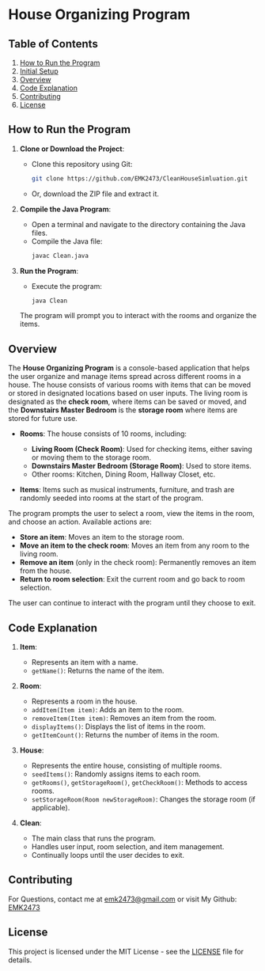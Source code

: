 # House Organizing Program


## Table of Contents

1. [How to Run the Program](#how-to-run-the-program)
2. [Initial Setup](#initial-setup)
3. [Overview](#overview)
4. [Code Explanation](#code-explanation)
5. [Contributing](#contributing)
6. [License](#license)


## How to Run the Program

1. **Clone or Download the Project**:
   - Clone this repository using Git:
     ```bash
     git clone https://github.com/EMK2473/CleanHouseSimluation.git
     ```
   - Or, download the ZIP file and extract it.

2. **Compile the Java Program**:
   - Open a terminal and navigate to the directory containing the Java files.
   - Compile the Java file:
     ```bash
     javac Clean.java
     ```

3. **Run the Program**:
   - Execute the program:
     ```bash
     java Clean
     ```

   The program will prompt you to interact with the rooms and organize the items.

## Overview

The **House Organizing Program** is a console-based application that helps the user organize and manage items spread across different rooms in a house. The house consists of various rooms with items that can be moved or stored in designated locations based on user inputs. The living room is designated as the **check room**, where items can be saved or moved, and the **Downstairs Master Bedroom** is the **storage room** where items are stored for future use.


- **Rooms**: The house consists of 10 rooms, including:
  - **Living Room (Check Room)**: Used for checking items, either saving or moving them to the storage room.
  - **Downstairs Master Bedroom (Storage Room)**: Used to store items.
  - Other rooms: Kitchen, Dining Room, Hallway Closet, etc.

- **Items**: Items such as musical instruments, furniture, and trash are randomly seeded into rooms at the start of the program.


The program prompts the user to select a room, view the items in the room, and choose an action. Available actions are:

- **Store an item**: Moves an item to the storage room.
- **Move an item to the check room**: Moves an item from any room to the living room.
- **Remove an item** (only in the check room): Permanently removes an item from the house.
- **Return to room selection**: Exit the current room and go back to room selection.

The user can continue to interact with the program until they choose to exit.


## Code Explanation

1. **Item**:
   - Represents an item with a name.
   - `getName()`: Returns the name of the item.

2. **Room**:
   - Represents a room in the house.
   - `addItem(Item item)`: Adds an item to the room.
   - `removeItem(Item item)`: Removes an item from the room.
   - `displayItems()`: Displays the list of items in the room.
   - `getItemCount()`: Returns the number of items in the room.

3. **House**:
   - Represents the entire house, consisting of multiple rooms.
   - `seedItems()`: Randomly assigns items to each room.
   - `getRooms()`, `getStorageRoom()`, `getCheckRoom()`: Methods to access rooms.
   - `setStorageRoom(Room newStorageRoom)`: Changes the storage room (if applicable).

4. **Clean**:
   - The main class that runs the program.
   - Handles user input, room selection, and item management.
   - Continually loops until the user decides to exit.


## Contributing

For Questions, contact me at emk2473@gmail.com or visit My Github: [EMK2473](https://github.com/EMK2473)

## License

This project is licensed under the MIT License - see the [LICENSE](LICENSE) file for details.
